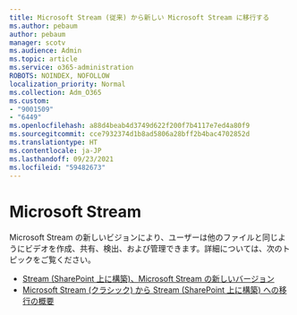 ```yaml
---
title: Microsoft Stream (従来) から新しい Microsoft Stream に移行する
ms.author: pebaum
author: pebaum
manager: scotv
ms.audience: Admin
ms.topic: article
ms.service: o365-administration
ROBOTS: NOINDEX, NOFOLLOW
localization_priority: Normal
ms.collection: Adm_O365
ms.custom:
- "9001509"
- "6449"
ms.openlocfilehash: a88d4beab4d3749d622f200f7b4117e7ed4a80f9
ms.sourcegitcommit: cce7932374d1b8ad5806a28bff2b4bac4702852d
ms.translationtype: HT
ms.contentlocale: ja-JP
ms.lasthandoff: 09/23/2021
ms.locfileid: "59482673"
---
```

# <a name="microsoft-stream"></a>Microsoft Stream

Microsoft Stream の新しいビジョンにより、ユーザーは他のファイルと同じようにビデオを作成、共有、検出、および管理できます。詳細については、次のトピックをご覧ください。

- [Stream (SharePoint 上に構築)、Microsoft Stream の新しいバージョン](https://docs.microsoft.com/stream/streamnew/new-stream)
- [Microsoft Stream (クラシック) から Stream (SharePoint 上に構築) への移行の概要](https://docs.microsoft.com/stream/streamnew/stream-classic-to-new-migration-overview)